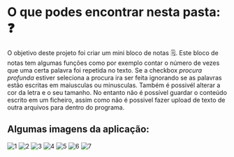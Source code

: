 # O que podes encontrar nesta pasta: ❓
O objetivo deste projeto foi criar um mini bloco de notas 🗒️. Este bloco de notas tem algumas funções como por exemplo contar o número de vezes que uma certa 
palavra foi repetida no texto. Se a checkbox _procura profunda_ estiver seleciona a procura ira ser feita ignorando se as palavras estão escritas em 
maiusculas ou minusculas. Também é possivél alterar a cor da letra e o seu tamanho. No entanto não é possível guardar o conteúdo escrito em um ficheiro, assim
como não é possivel fazer upload de texto de outra arquivos para dentro do programa.

## Algumas imagens da aplicação: 
![1](https://user-images.githubusercontent.com/91985039/160262599-350f0c2f-e46c-49a4-8ffb-9757c9bf968d.jpg)
![2](https://user-images.githubusercontent.com/91985039/160262601-7e24b0e1-d6ab-464a-9941-f6736bc524ac.jpg)
![3](https://user-images.githubusercontent.com/91985039/160262603-180615be-453d-4678-aeb0-ac976bbba516.jpg)
![4](https://user-images.githubusercontent.com/91985039/160262604-2e9ad685-8ac8-4813-a08b-63e313afca5e.jpg)
![5](https://user-images.githubusercontent.com/91985039/160262606-1172ec2d-87d7-42b3-9465-0a1c9037d6f9.jpg)
![6](https://user-images.githubusercontent.com/91985039/160262609-cf72ef45-c4fb-4265-a2c8-c1151540ed6b.jpg)
![7](https://user-images.githubusercontent.com/91985039/160262610-784a65fc-37fc-4e81-91bb-9c5775094f76.jpg)
